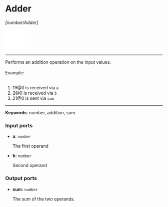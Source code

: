 # Adder

_[number/Adder]_

![icon](</assets/icons/abac34e3-c832-4c7b-b045-62f82ebc3ddb.png>)

---

Performs an addition operation on the input values.<br>
<br>
Example:<br>
<br>
1. 19@0 is received via `a`<br>
2. 2@0 is received via `b`<br>
3. 21@0 is sent via `sum`<br>

---

__Keywords__: number, addition, sum

### Input ports

* __a__: ` number `

    The first operand<br>


* __b__: ` number `

    Second operand<br>

### Output ports

* __sum__: ` number `

    The sum of the two operands.<br>


